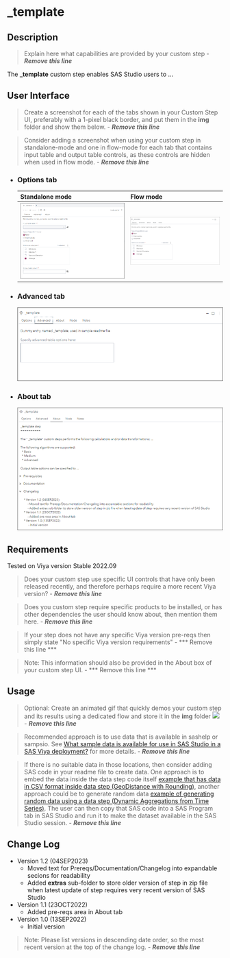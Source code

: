 # _template

## Description

>Explain here what capabilities are provided by your custom step - ***Remove this line***

The **_template** custom step enables SAS Studio users to ...

## User Interface

>Create a screenshot for each of the tabs shown in your Custom Step UI, preferably with a 1-pixel black border, and put them in the **img** folder and show them below.  - ***Remove this line***

>Consider adding a screenshot when using your custom step in standalone-mode and one in flow-mode for each tab that contains input table and output table controls, as these controls are hidden when used in flow mode.  - ***Remove this line***

* ### Options tab ###

   | Standalone mode | Flow mode |
   | --- | --- |                  
   | ![](img/_template-tabOptions-standalone-mode.png) | ![](img/_template-tabOptions-flow-mode.png) |

* ### Advanced tab ###

   ![](img/_template-tabAdvanced.png)

* ### About tab ###

   ![](img/_template-tabAbout.png)

## Requirements

Tested on Viya version Stable 2022.09
> Does your custom step use specific UI controls that have only been released recently, and therefore perhaps require a more recent Viya version? - ***Remove this line***

> Does you custom step require specific products to be installed, or has other dependencies the user should know about, then mention them here. - ***Remove this line*** 

> If your step does not have any specific Viya version pre-reqs then simply state "No specific Viya version requirements" - *** Remove this line ***

> Note: This information should also be provided in the About box of your custom step UI. -  *** Remove this line ***

## Usage

> Optional: Create an animated gif that quickly demos your custom step and its results using a dedicated flow and store it in the **img** folder
![](img/Demo_template.gif) - ***Remove this line*** 

> Recommended approach is to use data that is available in sashelp or sampsio. See [What sample data is available for use in SAS Studio in a SAS Viya deployment?](../docs/FAQ.md#what-sample-data-is-available-for-use-in-sas-studio-in-a-sas-viya-deployment) for more details. - ***Remove this line***

> If there is no suitable data in those locations, then consider adding SAS code in your readme file to create data. One approach is to embed the data inside the data step code itself [example that has data in CSV format inside data step (GeoDistance with Rounding)](../GeoDistance%20with%20Rounding/README.md#usage), another approach could be to generate random data [example of generating random data using a data step (Dynamic Aggregations from Time Series)](Dynamic%20Aggregations%20From%20Timeseries%20DAFT/README.md#usage). The user can then copy that SAS code into a SAS Program tab in SAS Studio and run it to make the dataset available in the SAS Studio session.  - ***Remove this line***

## Change Log

* Version 1.2 (04SEP2023) 
    * Moved text for Prereqs/Documentation/Changelog into expandable secions for readability
    * Added **extras** sub-folder to store older version of step in zip file when latest update of step requires very recent version of SAS Studio
* Version 1.1 (23OCT2022) 
    * Added pre-reqs area in About tab
* Version 1.0 (13SEP2022) 
    * Initial version

> Note: Please list versions in descending date order, so the most recent version at the top of the change log.  - ***Remove this line***
